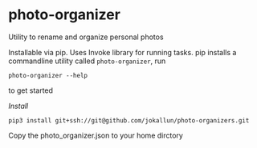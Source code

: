 photo-organizer
================

Utility to rename and organize personal photos

Installable via pip. Uses Invoke library for running tasks.
pip installs a commandline utility called `photo-organizer`,
run
```
photo-organizer --help 
```
to get started

*Install*
```
pip3 install git+ssh://git@github.com/jokallun/photo-organizers.git
```
Copy the photo_organizer.json to your home dirctory
